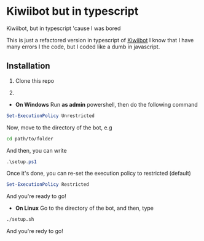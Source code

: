 # Kiwiibot but in typescript
Kiwiibot, but in typescript 'cause I was bored

This is just a refactored version in typescript of [Kiwiibot](https://github.com/Rapougnac/Kiwiibot)
I know that I have many errors I the code, but I coded like a dumb in javascript.

## Installation

1) Clone this repo

2)
- **On Windows**
Run __as admin__ powershell, then do the following command
```ps1
Set-ExecutionPolicy Unrestricted
```
Now, move to the directory of the bot, e.g
```bash
cd path/to/folder
```
And then, you can write
```ps1
.\setup.ps1
```
Once it's done, you can re-set the execution policy to restricted (default)
```ps1
Set-ExecutionPolicy Restricted
```
And you're ready to go!



- **On Linux**
Go to the directory of the bot, and then, type
```bash
./setup.sh
```
And you're redy to go!
